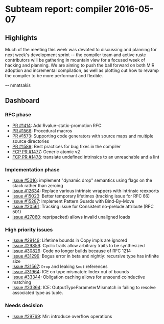 # Subteam report: compiler 2016-05-07

## Highlights

Much of the meeting this week was devoted to discussing and planning
for next week's development sprint -- the compiler team and active
rustc contributors will be gathering in mountain view for a focused
week of hacking and planning. We are aiming to push the ball forward
on both MIR adoption and incremental compilation, as well as plotting
out how to revamp the compiler to be more performant and flexible.

-- nmatsakis

## Dashboard

### RFC phase

- [PR #1414](https://github.com/rust-lang/rfcs/pull/1414):
  Add Rvalue-static-promotion RFC
- [PR #1566](https://github.com/rust-lang/rfcs/pull/1566):
  Procedural macros
- [PR #1573](https://github.com/rust-lang/rfcs/pull/1573):
  Supporting code generators with source maps and multiple source directories
- [PR #1589](https://github.com/rust-lang/rfcs/pull/1589):
  Best practices for bug fixes in the compiler
- [FCP PR #1477](https://github.com/rust-lang/rfcs/pull/1477):
  Generic atomic v2
- [FCP PR #1478](https://github.com/rust-lang/rfcs/pull/1478):
  translate undefined intrinsics to an unreachable and a lint

### Implementation phase

- [Issue #5016](https://github.com/rust-lang/rust/issues/5016):
  implement "dynamic drop" semantics using flags on the stack rather than zeroing
- [Issue #12634](https://github.com/rust-lang/rust/issues/12634):
  Replace various intrinsic wrappers with intrinsic reexports
- [Issue #15023](https://github.com/rust-lang/rust/issues/15023):
  Better temporary lifetimes (tracking issue for RFC 66)
- [Issue #15287](https://github.com/rust-lang/rust/issues/15287):
  Implement Pattern Guards with Bind-By-Move
- [Issue #20561](https://github.com/rust-lang/rust/issues/20561):
  Tracking issue for Consistent no-prelude attribute (RFC 501)
- [Issue #27060](https://github.com/rust-lang/rust/issues/27060):
  repr(packed) allows invalid unaligned loads

### High priority issues

- [Issue #29149](https://github.com/rust-lang/rust/issues/29149):
  Lifetime bounds in Copy impls are ignored
- [Issue #29859](https://github.com/rust-lang/rust/issues/29859):
  Cyclic traits allow arbitrary traits to be synthesized
- [Issue #30829](https://github.com/rust-lang/rust/issues/30829):
  Code no longer builds because of RFC 1214
- [Issue #31299](https://github.com/rust-lang/rust/issues/31299):
  Bogus error in beta and nightly: recursive type has infinite size
- [Issue #31567](https://github.com/rust-lang/rust/issues/31567):
  `Drop` and leaking `&mut` references
- [Issue #31964](https://github.com/rust-lang/rust/issues/31964):
  ICE on type mismatch: Index out of bounds
- [Issue #33344](https://github.com/rust-lang/rust/issues/33344):
  Obligation caching allows for unsound coinductive matching
- [Issue #33364](https://github.com/rust-lang/rust/issues/33364):
  ICE: OutputTypeParameterMismatch in failing to resolve associated type as tuple.

### Needs decision

- [Issue #29769](https://github.com/rust-lang/rust/issues/29769):
  Mir: introduce overflow operations
